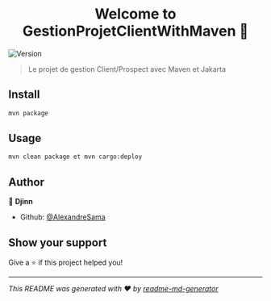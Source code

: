 <h1 align="center">Welcome to GestionProjetClientWithMaven 👋</h1>
<p>
  <img alt="Version" src="https://img.shields.io/badge/version-1.0.0-blue.svg?cacheSeconds=2592000" />
</p>

> Le projet de gestion Client/Prospect avec Maven et Jakarta

## Install

```sh
mvn package
```

## Usage

```sh
mvn clean package et mvn cargo:deploy
```

## Author

👤 **Djinn**

* Github: [@AlexandreSama](https://github.com/AlexandreSama)

## Show your support

Give a ⭐️ if this project helped you!

***
_This README was generated with ❤️ by [readme-md-generator](https://github.com/kefranabg/readme-md-generator)_